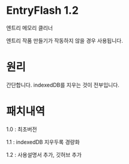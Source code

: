 # EntryFlash 1.2
엔트리 메모리 클리너


엔트리 작품 만들기가 작동하지 않을 경우 사용됩니다.


# 원리
간단합니다. indexedDB를 지우는 것이 전부입니다.

# 패치내역
1.0 : 최초버전

1.1 : indexedDB 지우두록 경량화

1.2 : 사용설명서 추가, 깃허브 추가
